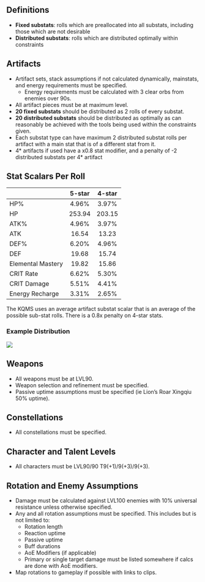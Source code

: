 ## Definitions
- **Fixed substats**: rolls which are preallocated into all substats, including those which are not desirable
- **Distributed substats**: rolls which are distributed optimally within constraints

## Artifacts
- Artifact sets, stack assumptions if not calculated dynamically, mainstats, and energy requirements must be specified.
    - Energy requirements must be calculated with 3 clear orbs from enemies over 90s.
- All artifact pieces must be at maximum level.
- **20 fixed substats** should be distributed as 2 rolls of every substat.
- **20 distributed substats** should be distributed as optimally as can reasonably be achieved with the tools being used within the constraints given.
- Each substat type can have maximum 2 distributed substat rolls per artifact with a main stat that is of a different stat from it.
- 4* artifacts if used have a x0.8 stat modifier, and a penalty of -2 distributed substats per 4* artifact

## Stat Scalars Per Roll
|                   | <div class="s5">5-star</div> | <div class="s4">4-star</div> |
|:------------------|:----------------------------:|:----------------------------:|
| HP%               |                        4.96% |                        3.97% |
| HP                |                       253.94 |                       203.15 |
| ATK%              |                        4.96% |                        3.97% |
| ATK               |                        16.54 |                        13.23 |
| DEF%              |                        6.20% |                        4.96% |
| DEF               |                        19.68 |                        15.74 |
| Elemental Mastery |                        19.82 |                        15.86 |
| CRIT Rate         |                        6.62% |                        5.30% |
| CRIT Damage       |                        5.51% |                        4.41% |
| Energy Recharge   |                        3.31% |                        2.65% |

The KQMS uses an average artifact substat scalar that is an average of the possible sub-stat rolls. There is a 0.8x penalty on 4-star stats.

### Example Distribution
<!--<br></br>
 **Base Subs**         | **<div class="s5">5-star Subs</div>** | **Fixed Subs** | **Distributed Subs** | **Stats** 
|:---------------------|:-------------------------------------:|:--------------:|:--------------------:|:---------:
 HP%               | 4.96%                                 | 2              |                      | 9.92%     
 HP                | 253.94                                | 2              |                      | 507.88    
 ATK%              | 4.96%                                 | 2              | 2                    | 19.84%    
 ATK               | 16.54                                 | 2              |                      | 33.08     
 DEF%              | 6.20%                                 | 2              |                      | 12.40%    
 DEF               | 19.68                                 | 2              |                      | 39.36     
 Elemental Mastery | 19.82                                 | 2              |                      | 39.64     
 CRIT Rate         | 6.62%                                 | 2              | 8                    | 66.20%    
 CRIT Damage       | 5.51%                                 | 2              | 10                   | 66.12%    
 Energy Recharge   | 3.31%                                 | 2              |                      | 6.62%     -->

 ![](/kqms/example_distribution.png) 

## Weapons
- All weapons must be at LVL90.
- Weapon selection and refinement must be specified.
- Passive uptime assumptions must be specified (ie Lion’s Roar Xingqiu 50% uptime).

## Constellations
- All constellations must be specified.

## Character and Talent Levels
- All characters must be LVL90/90 T9(+1)/9(+3)/9(+3).

## Rotation and Enemy Assumptions
- Damage must be calculated against LVL100 enemies with 10% universal resistance unless otherwise specified. 
- Any and all rotation assumptions must be specified. This includes but is not limited to:
    - Rotation length
    - Reaction uptime
    - Passive uptime
    - Buff durations
    - AoE Modifiers (if applicable)
    - Primary or single target damage must be listed somewhere if calcs are done with AoE modifiers.
- Map rotations to gameplay if possible with links to clips.